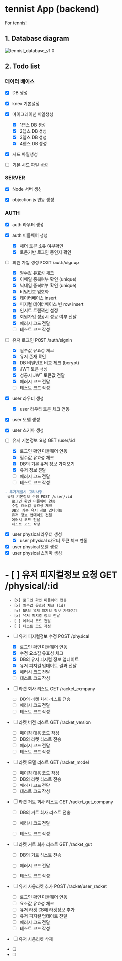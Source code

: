 <!-- prettier-ignore -->
# tennist App (backend)

For tennis!

## 1. Database diagram

![tennist_database_v1 0](https://user-images.githubusercontent.com/19925297/86031847-68c47e00-ba71-11ea-9b40-7be80fea8615.png)


## 2. Todo list

### 데이터 베이스

- [x] DB 생성
- [x] knex 기본설정
- [x] 마이그레이션 파일생성
  - [x] 1뎁스 DB 생성
  - [x] 2뎁스 DB 생성
  - [x] 3뎁스 DB 생성
  - [x] 4뎁스 DB 생성
- [x] 시드 파일생성

- [ ] 기본 시드 파일 생성

### SERVER

- [x] Node 서버 생성

- [x] objection js 연동 생성

### AUTH

- [x] auth 라우터 생성

- [x] auth 미들웨어 생성

  - [x] 헤더 토큰 소유 여부확인
  - [x] 토큰기반 로그인 중인지 확인

- [ ] 회원 가입 생성 POST /auth/signup

  - [x] 필수값 유효성 체크
  - [x] 이메일 중복여부 확인 (unique)
  - [x] 닉네임 중복여부 확인 (unique)
  - [x] 비밀번호 암호화
  - [x] 데이터베이스 insert
  - [x] 피지컬 데이터베이스 빈 row insert
  - [x] 인서트 트랜잭션 설정
  - [x] 회원가입 성공시 성공 여부 전달
  - [x] 에러시 코드 전달
  - [ ] 테스트 코드 작성

- [ ] 유저 로그인 POST /auth/signin

  - [x] 필수값 유효성 체크
  - [x] 유저 존재 확인
  - [x] DB 비밀번호 비교 체크 (bcrypt)
  - [x] JWT 토큰 생성
  - [x] 성공시 JWT 토큰값 전달
  - [x] 에러시 코드 전달
  - [ ] 테스트 코드 작성

- [x] user 라우터 생성
  - [x] user 라우터 토큰 체크 연동
- [x] user 모델 생성
- [x] user 스키마 생성

- [ ] 유저 기본정보 요청 GET /user/:id

  - [x] 로그인 확인 미들웨어 연동
  - [x] 필수값 유효성 체크
  - [x] DB의 기본 유저 정보 가져오기
  - [x] 유저 정보 전달
  - [ ] 에러시 코드 전달
  - [ ] 테스트 코드 작성

```diff
- 추가개발시 고려사항.
 유저 기본정보 수정 POST /user/:id
   로그인 확인 미들웨어 연동
   수정 요소값 유효성 체크
   DB의 기본 유저 정보 업데이트
   유저 정보 업데이트 전달
   에러시 코드 전달
   테스트 코드 작성
```

- [x] user physical 라우터 생성
  - [x] user physical 라우터 토큰 체크 연동
- [x] user physical 모델 생성
- [x] user physical 스키마 생성

# - [ ] 유저 피지컬정보 요청 GET /physical/:id

      - [x] 로그인 확인 미들웨어 연동
      - [x] 필수값 유효성 체크 (id)
      - [x] DB의 유저 피지컬 정보 가져오기
      - [x] 유저 피지컬 정보 전달
      - [ ] 에러시 코드 전달
      - [ ] 테스트 코드 작성

- [ ] 유저 피지컬정보 수정 POST /physical

  - [x] 로그인 확인 미들웨어 연동
  - [x] 수정 요소값 유효성 체크
  - [x] DB의 유저 피지컬 정보 업데이트
  - [x] 유저 피지컬 업데이트 결과 전달
  - [x] 에러시 코드 전달
  - [ ] 테스트 코드 작성

- [ ] 라켓 회사 리스트 GET /racket_company

  - [ ] DB의 라켓 회사 리스트 전송
  - [ ] 에러시 코드 전달
  - [ ] 테스트 코드 작성

- [ ] 라켓 버전 리스트 GET /racket_version

  - [ ] 페이징 대응 코드 작성
  - [ ] DB의 라켓 리스트 전송
  - [ ] 에러시 코드 전달
  - [ ] 테스트 코드 작성

- [ ] 라켓 모델 리스트 GET /racket_model

  - [ ] 페이징 대응 코드 작성
  - [ ] DB의 라켓 리스트 전송
  - [ ] 에러시 코드 전달
  - [ ] 테스트 코드 작성

- [ ] 라켓 거트 회사  리스트 GET /racket_gut_company

  - [ ] DB의 거트 회사 리스트 전송
  - [ ] 에러시 코드 전달
  - [ ] 테스트 코드 작성


- [ ] 라켓 거트 회사  리스트 GET /racket_gut

  - [ ] DB의 거트 리스트 전송
  - [ ] 에러시 코드 전달
  - [ ] 테스트 코드 작성


- [ ] 유저 사용라켓 추가 POST /racket/user_racket

  - [ ] 로그인 확인 미들웨어 연동
  - [ ] 요소값 유효성 체크
  - [ ] 유저 라켓 DB에 라켓정보 추가
  - [ ] 유저 피지컬 업데이트 전달
  - [ ] 에러시 코드 전달
  - [ ] 테스트 코드 작성

- [ ] 유저 사용라켓 삭제
- [ ]
- [ ]

```

```
